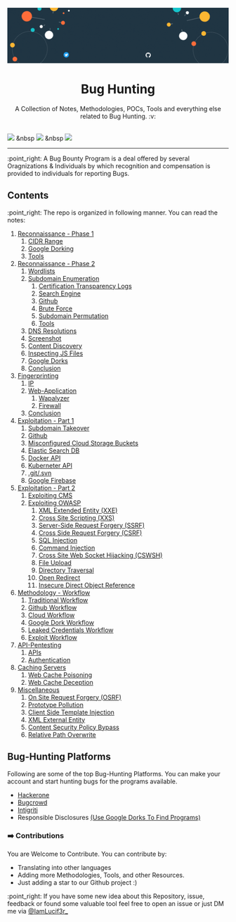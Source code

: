 ![](Notes/assets/banner.gif)
<div align = "center"> <h1> Bug Hunting   </h1>	
A Collection of Notes, Methodologies, POCs, Tools and everything else related to Bug Hunting.  :v:

</div>

<br>

![](https://img.shields.io/twitter/follow/IamLucif3r_?style=social)   &nbsp  ![](https://img.shields.io/github/followers/IamLucif3r?label=Follow%20Me&style=social) &nbsp ![](https://img.shields.io/badge/Contribuitions-Welcome-brightgreen)



<hr>

:point\_right: A Bug Bounty Program is a deal offered by several Oragnizations & Individuals by which  recognition and compensation is provided to individuals for reporting Bugs. 

## Contents
:point\_right: The repo is organized in following manner. You can read the notes: 
1. [Reconnaissance - Phase 1](https://github.com/IamLucif3r/Bug-Hunting/blob/main/Notes/Reconnaissance-%20Phase1.md)
	1. [CIDR Range](https://github.com/IamLucif3r/Bug-Hunting/blob/main/Notes/Reconnaissance-%20Phase1.md#1-cidr-range)
	2. [Google Dorking](https://github.com/IamLucif3r/Bug-Hunting/blob/main/Reconnaissance-%20Phase1.md#2-google-dorking)
	3. [Tools](https://github.com/IamLucif3r/Bug-Hunting/blob/main/Reconnaissance-%20Phase1.md#3-tools---amass)
2. [Reconnaissance - Phase 2](https://github.com/IamLucif3r/Bug-Hunting/blob/main/Notes/Reconnaissance%20-%20Phase2.md)
	1. [Wordlists](https://github.com/IamLucif3r/Bug-Hunting/blob/main/Notes/Reconnaissance%20-%20Phase2.md#1-wordlists)
	2. [Subdomain Enumeration](https://github.com/IamLucif3r/Bug-Hunting/blob/main/Notes/Reconnaissance%20-%20Phase2.md#2-subdomain-enumeration)
		1. [Certification Transparency Logs](https://github.com/IamLucif3r/Bug-Hunting/blob/main/Notes/Reconnaissance%20-%20Phase2.md#21-certification-transparency-logs)
		2. [Search Engine](https://github.com/IamLucif3r/Bug-Hunting/blob/main/Notes/Reconnaissance%20-%20Phase2.md#22-search-engine)
		3. [Github](https://github.com/IamLucif3r/Bug-Hunting/blob/main/Notes/Reconnaissance%20-%20Phase2.md#24-github)
		4. [Brute Force](https://github.com/IamLucif3r/Bug-Hunting/blob/main/Notes/Reconnaissance%20-%20Phase2.md#25-brute-force)
		5. [Subdomain Permutation](https://github.com/IamLucif3r/Bug-Hunting/blob/main/Notes/Reconnaissance%20-%20Phase2.md#26-subdomain-permutation)
		6. [Tools](https://github.com/IamLucif3r/Bug-Hunting/blob/main/Notes/Reconnaissance%20-%20Phase2.md#27-tools)
	3. [DNS Resolutions](https://github.com/IamLucif3r/Bug-Hunting/blob/main/Notes/Reconnaissance%20-%20Phase2.md#3-dns-resolutions)
	4. [Screenshot](https://github.com/IamLucif3r/Bug-Hunting/blob/main/Notes/Reconnaissance%20-%20Phase2.md#4-screen-shot)
	5. [Content Discovery](https://github.com/IamLucif3r/Bug-Hunting/blob/main/Notes/Reconnaissance%20-%20Phase2.md#5-content-discovery)
	6. [Inspecting JS Files](https://github.com/IamLucif3r/Bug-Hunting/blob/main/Notes/Reconnaissance%20-%20Phase2.md#6-inspecting-js-files)
	7. [Google Dorks](https://github.com/IamLucif3r/Bug-Hunting/blob/main/Notes/Reconnaissance%20-%20Phase2.md#7-google-dorks)
	8. [Conclusion](https://github.com/IamLucif3r/Bug-Hunting/blob/main/Notes/Reconnaissance%20-%20Phase2.md#conclusion)
3. [Fingerprinting](https://github.com/IamLucif3r/Bug-Hunting/blob/main/Notes/Fingerprinting.md)
	1. [IP](https://github.com/IamLucif3r/Bug-Hunting/blob/main/Notes/Fingerprinting.md#1-ip)
	2. [Web-Application](https://github.com/IamLucif3r/Bug-Hunting/blob/main/Notes/Fingerprinting.md#2-web-applications)
		1. [Wapalyzer](https://github.com/IamLucif3r/Bug-Hunting/blob/main/Notes/Fingerprinting.md#22-wappalyzer) 	 
		2. [Firewall](https://github.com/IamLucif3r/Bug-Hunting/blob/main/Notes/Fingerprinting.md#23-firewall)
	3. [Conclusion](https://github.com/IamLucif3r/Bug-Hunting/blob/main/Notes/Fingerprinting.md#conclusion)
4. [Exploitation - Part 1](https://github.com/IamLucif3r/Bug-Hunting/blob/main/Notes/Exploitation%20Phase%201.md)
	1. [Subdomain Takeover](https://github.com/IamLucif3r/Bug-Hunting/blob/main/Notes/Exploitation%20Phase%201.md#1-subdomain-takeover)
	2. [Github](https://github.com/IamLucif3r/Bug-Hunting/blob/main/Notes/Exploitation%20Phase%201.md#2-github)
	3. [Misconfigured Cloud Storage Buckets](https://github.com/IamLucif3r/Bug-Hunting/blob/main/Notes/Exploitation%20Phase%201.md#3-misconfigured-cloud-storage-buckets)
	4. [Elastic Search DB](https://github.com/IamLucif3r/Bug-Hunting/blob/main/Notes/Exploitation%20Phase%201.md#4-elastic-search-db)
	5. [Docker API](https://github.com/IamLucif3r/Bug-Hunting/blob/main/Notes/Exploitation%20Phase%201.md#5-docker-api)
	6. [Kuberneter API](https://github.com/IamLucif3r/Bug-Hunting/blob/main/Notes/Exploitation%20Phase%201.md#6-kubernetes-api)
	7. [.git/.svn](https://github.com/IamLucif3r/Bug-Hunting/blob/main/Notes/Exploitation%20Phase%201.md#7-git--svn)
	8. [Google Firebase](https://github.com/IamLucif3r/Bug-Hunting/blob/main/Notes/Exploitation%20Phase%201.md#8-google-firebase-updated)
5. [Exploitation - Part 2](https://github.com/IamLucif3r/Bug-Hunting/blob/main/Notes/Exploitation%20Phase%202.md)
	1. [Exploiting CMS](https://github.com/IamLucif3r/Bug-Hunting/blob/main/Notes/Exploitation%20Phase%202.md#1exploiting-cms)
	2. [Exploiting OWASP](https://github.com/IamLucif3r/Bug-Hunting/blob/main/Notes/Exploitation%20Phase%202.md#2-eploitation-owasp)
		1. [XML Extended Entity (XXE)](https://github.com/IamLucif3r/Bug-Hunting/blob/main/Notes/Exploitation%20Phase%202.md#21-xml-external-entity-xxe)
		2. [Cross Site Scripting (XXS)](https://github.com/IamLucif3r/Bug-Hunting/blob/main/Notes/Exploitation%20Phase%202.md#22-cross-site-scripting-xss)
		3. [Server-Side Request Forgery (SSRF)](https://github.com/IamLucif3r/Bug-Hunting/blob/main/Notes/Exploitation%20Phase%202.md#23-ssrf)
		4. [Cross Side Request Forgery (CSRF)](https://github.com/IamLucif3r/Bug-Hunting/blob/main/Notes/Exploitation%20Phase%202.md#24-cross-site-request-forgery-csrf)
		5. [SQL Injection](https://github.com/IamLucif3r/Bug-Hunting/blob/main/Notes/Exploitation%20Phase%202.md#25-sql-injection)
		6. [Command Injection](https://github.com/IamLucif3r/Bug-Hunting/blob/main/Notes/Exploitation%20Phase%202.md#26-command-injection)
		7. [Cross Site Web Socket Hijacking (CSWSH)](https://github.com/IamLucif3r/Bug-Hunting/blob/main/Notes/Exploitation%20Phase%202.md#27-cross-site-web-socket-hijacking-cswsh)
		8. [File Upload](https://github.com/IamLucif3r/Bug-Hunting/blob/main/Notes/Exploitation%20Phase%202.md#28-file-upload-updated)
		9. [Directory Traversal](https://github.com/IamLucif3r/Bug-Hunting/blob/main/Notes/Exploitation%20Phase%202.md#29-directory-traversal-updated)
		10. [Open Redirect](https://github.com/IamLucif3r/Bug-Hunting/blob/main/Notes/Exploitation%20Phase%202.md#210-open-redirect-updated)
		11. [Insecure Direct Object Reference ](https://github.com/IamLucif3r/Bug-Hunting/blob/main/Notes/Exploitation%20Phase%202.md#211-insecure-direct-object-reference-idor-updated)
6. [Methodology - Workflow](https://github.com/IamLucif3r/Bug-Hunting/blob/main/Notes/Methodology%20-%20Workflows.md)
	1. [Traditional Workflow](https://github.com/IamLucif3r/Bug-Hunting/blob/main/Notes/Methodology%20-%20Workflows.md#1-traditional-workflow)
	2. [Github Workflow](https://github.com/IamLucif3r/Bug-Hunting/blob/main/Notes/Methodology%20-%20Workflows.md#2-github-workflow)
	3. [Cloud Workflow](https://github.com/IamLucif3r/Bug-Hunting/blob/main/Notes/Methodology%20-%20Workflows.md#3-cloud-workflow)
	4. [Google Dork Workflow](https://github.com/IamLucif3r/Bug-Hunting/blob/main/Notes/Methodology%20-%20Workflows.md#4-google-dork--workflow)
	5. [Leaked Credentials Workflow](https://github.com/IamLucif3r/Bug-Hunting/blob/main/Notes/Methodology%20-%20Workflows.md#5-leaked-credentials-workflow)
	6. [Exploit Workflow](https://github.com/IamLucif3r/Bug-Hunting/blob/main/Notes/Methodology%20-%20Workflows.md#6-exploit-workflows)
7. [API-Pentesting](https://github.com/IamLucif3r/Bug-Hunting/blob/main/Notes/API-Testing.md)
	1. [APIs](https://github.com/IamLucif3r/Bug-Hunting/blob/main/Notes/API-Testing.md#1-apis)
	2. [Authentication](https://github.com/IamLucif3r/Bug-Hunting/blob/main/Notes/API-Testing.md#2-authentication)
8. [Caching Servers](https://github.com/IamLucif3r/Bug-Hunting/blob/main/Notes/Caching%20Servers.md)
	1. [Web Cache Poisoning](https://github.com/IamLucif3r/Bug-Hunting/blob/main/Notes/Caching%20Servers.md#1-web-cache-poisoning)
	2. [Web Cache Deception](https://github.com/IamLucif3r/Bug-Hunting/blob/main/Notes/Caching%20Servers.md#2-web-cache-deception)
9. [Miscellaneous](https://github.com/IamLucif3r/Bug-Hunting/blob/main/Notes/Misc.md)
	1. [On Site Request Forgery (OSRF)](https://github.com/IamLucif3r/Bug-Hunting/blob/main/Notes/Misc.md#1-on-site-request-forgery-osrf)
	2. [Prototype Pollution](https://github.com/IamLucif3r/Bug-Hunting/blob/main/Notes/Misc.md#2-prototype-pollution)
	3. [Client Side Template Injection](https://github.com/IamLucif3r/Bug-Hunting/blob/main/Notes/Misc.md#3-client-side-template-injection)
	4. [XML External Entity](https://github.com/IamLucif3r/Bug-Hunting/blob/main/Notes/Misc.md#4-xml-external-entity-xxe)
	5. [Content Security Policy Bypass](https://github.com/IamLucif3r/Bug-Hunting/blob/main/Notes/Misc.md#5-content-security-policy-bypass)
	6. [Relative Path Overwrite](https://github.com/IamLucif3r/Bug-Hunting/blob/main/Notes/Misc.md#6-relative-path-overwrite-rpo)

## Bug-Hunting Platforms 
Following are some of the top Bug-Hunting Platforms. You can make your account and start hunting bugs for the programs available.
- [Hackerone](https://www.hackerone.com/)
- [Bugcrowd](https://bugcrowd.com/)
- [Intigriti](https://www.intigriti.com/)
- Responsible Disclosures [(Use Google Dorks To Find Programs)](https://github.com/sushiwushi/bug-bounty-dorks/blob/master/dorks.txt)

### ➡️ Contributions
You are Welcome to Contribute. You can contribute by:
- Translating into other languages
- Adding more Methodologies, Tools, and other Resources.
- Just adding a star to our Github project :) 

 :point\_right: If you have some new idea about this Repository, issue, feedback or found some valuable tool feel free to open an issue or just DM me via [@IamLucif3r_](https://twitter.com/IamLucif3r_)